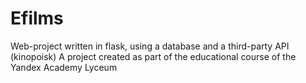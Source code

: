 # Efilms
Web-project written in flask, using a database and a third-party API (kinopoisk)
A project created as part of the educational course of the Yandex Academy Lyceum